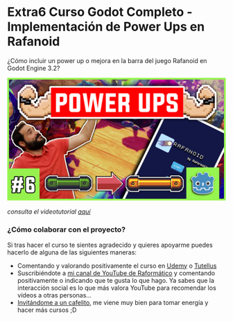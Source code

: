 # Extra6 Curso Godot Completo - Implementación de Power Ups en Rafanoid
¿Cómo incluir un power up o mejora en la barra del juego Rafanoid en Godot Engine 3.2?

![Extra6 Curso Godot Completo - Implementación de Power Ups en Rafanoid](../Thumbnails/extra6.png)

*consulta el videotutorial [aquí](https://youtu.be/98j1v8cz2n8)*

### ¿Cómo colaborar con el proyecto?

Si tras hacer el curso te sientes agradecido y quieres apoyarme puedes hacerlo de alguna de las siguientes maneras:

- Comentando y valorando positivamente el curso en [Udemy](https://www.udemy.com/course/godot-3-primer-videojuego/) o [Tutellus](https://www.tutellus.com/tecnologia/videojuegos/haz-tu-primer-videojuego-con-godot-32-30039)
- Suscribiéndote a [mi canal de YouTube de Raformático](https://www.youtube.com/c/raformatico) y comentando positivamente o indicando que te gusta lo que hago. Ya sabes que la interacción social es lo que más valora YouTube para recomendar los vídeos a otras personas...
- [Invitándome a un cafelito](https://www.buymeacoffee.com/raformatico), me viene muy bien para tomar energía y hacer más cursos ;D